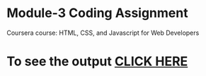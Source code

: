 

# Module-3 Coding Assignment

Coursera course: HTML, CSS, and Javascript for Web Developers

# To see the output [CLICK HERE](http://spant.me/module3-solution/)

